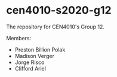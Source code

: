 # cen4010-s2020-g12
The repository for CEN4010's Group 12.

Members: 
- Preston Billion Polak
- Madison Verger
- Jorge Risco
- Clifford Ariel

